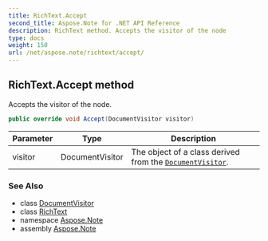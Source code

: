 ```yaml
---
title: RichText.Accept
second_title: Aspose.Note for .NET API Reference
description: RichText method. Accepts the visitor of the node
type: docs
weight: 150
url: /net/aspose.note/richtext/accept/
---
```

## RichText.Accept method

Accepts the visitor of the node.

```csharp
public override void Accept(DocumentVisitor visitor)
```

| Parameter | Type | Description |
| --- | --- | --- |
| visitor | DocumentVisitor | The object of a class derived from the [`DocumentVisitor`](../../documentvisitor/). |

### See Also

* class [DocumentVisitor](../../documentvisitor/)
* class [RichText](../)
* namespace [Aspose.Note](../../richtext/)
* assembly [Aspose.Note](../../../)


